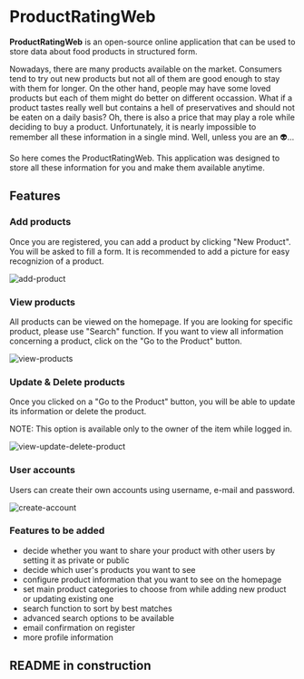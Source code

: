 # ProductRatingWeb
**ProductRatingWeb** is an open-source online application that can be used to store data about food products in structured form.

Nowadays, there are many products available on the market. Consumers tend to try out new products but not all of them are good enough to stay with them for longer. On the other hand, people may have some loved products but each of them might do better on different occassion. What if a product tastes really well but contains a hell of preservatives and should not be eaten on a daily basis? Oh, there is also a price that may play a role while deciding to buy a product. Unfortunately, it is nearly impossible to remember all these information in a single mind. Well, unless you are an :alien:...

So here comes the ProductRatingWeb. This application was designed to store all these information for you and make them available anytime.



## Features



### Add products

Once you are registered, you can add a product by clicking "New Product". You will be asked to fill a form.
It is recommended to add a picture for easy recognizion of a product.

![add-product](https://user-images.githubusercontent.com/87876261/148648787-c1c9bdd7-8976-4471-95a6-eb3cde0aa8da.jpg)


### View products

All products can be viewed on the homepage. If you are looking for specific product, please use "Search" function.
If you want to view all information concerning a product, click on the "Go to the Product" button.

![view-products](https://user-images.githubusercontent.com/87876261/148648803-3e2fc60e-9c93-44e1-aaa4-8fbaeb7b51d8.jpg)

### Update & Delete products

Once you clicked on a "Go to the Product" button, you will be able to update its information or delete the product.

NOTE: This option is available only to the owner of the item while logged in.

![view-update-delete-product](https://user-images.githubusercontent.com/87876261/148648810-62fccf30-951b-420e-abd2-e0b11139e1d4.jpg)

### User accounts

Users can create their own accounts using username, e-mail and password.

![create-account](https://user-images.githubusercontent.com/87876261/148648798-85cdf9b3-5151-4e64-b4f9-20dde5a0204c.jpg)

### Features to be added

* decide whether you want to share your product with other users by setting it as private or public
* decide which user's products you want to see
* configure product information that you want to see on the homepage
* set main product categories to choose from while adding new product or updating existing one
* search function to sort by best matches
* advanced search options to be available
* email confirmation on register
* more profile information



## README in construction
